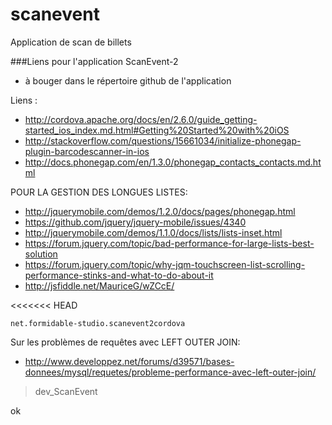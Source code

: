 scanevent
=========

Application de scan de billets




###Liens pour l'application ScanEvent-2
- à bouger dans le répertoire github de l'application

Liens :

- http://cordova.apache.org/docs/en/2.6.0/guide_getting-started_ios_index.md.html#Getting%20Started%20with%20iOS
- http://stackoverflow.com/questions/15661034/initialize-phonegap-plugin-barcodescanner-in-ios
- http://docs.phonegap.com/en/1.3.0/phonegap_contacts_contacts.md.html

POUR LA GESTION DES LONGUES LISTES:
- http://jquerymobile.com/demos/1.2.0/docs/pages/phonegap.html
- https://github.com/jquery/jquery-mobile/issues/4340
- http://jquerymobile.com/demos/1.1.0/docs/lists/lists-inset.html
- https://forum.jquery.com/topic/bad-performance-for-large-lists-best-solution
- https://forum.jquery.com/topic/why-jqm-touchscreen-list-scrolling-performance-stinks-and-what-to-do-about-it
- http://jsfiddle.net/MauriceG/wZCcE/


<<<<<<< HEAD

`net.formidable-studio.scanevent2cordova`


Sur les problèmes de requêtes avec LEFT OUTER JOIN:
- http://www.developpez.net/forums/d39571/bases-donnees/mysql/requetes/probleme-performance-avec-left-outer-join/
> dev_ScanEvent

ok
